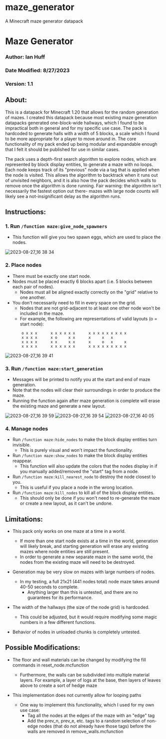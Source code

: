 # maze_generator
A Minecraft maze generator datapack



# Maze Generator

### Author: Ian Huff
### Date Modified: 8/27/2023
### Version: 1.1



## About:

This is a datapack for Minecraft 1.20 that allows for the random generation of mazes.
I created this datapack because most existing maze generation datapacks generated one-block-wide hallways, which I found to be impractical both in general and for my specific use case.
The pack is hardcoded to generate halls with a width of 5 blocks, a scale which I found to be more appropriate for a player to move around in.
The core functionality of my pack ended up being modular and expandable enough that I felt it should be published for use in similar cases.

The pack uses a depth-first search algorithm to explore nodes, which are represented by block display entities, to generate a maze with no loops.
Each node keeps track of its "previous" node via a tag that is applied when the node is visited.
This allows the algorithm to backtrack when it runs out of unvisited neighbors, and it is also how the pack decides which walls to remove once the algorithm is done running.
Fair warning: the algorithm isn't necessarily the fastest option out there- mazes with large node counts will likely see a not-insignificant delay as the algorithm runs.



## Instructions:

### 1. Run `/function maze:give_node_spawners`
  - This function will give you two spawn eggs, which are used to place the nodes.

![2023-08-27_16 38 34](https://github.com/ianmhuff/maze_generator/assets/16975437/26b4e203-93fc-4f9d-b119-925e1fac2af7)


### 2. Place nodes
  - There must be exactly one start node.
  - Nodes must be placed exactly 6 blocks apart (i.e. 5 blocks between each pair of nodes).
    - Nodes must all be aligned exactly correctly on the "grid" relative to one another.
  - You don't necessarily need to fill in every space on the grid.
    - Nodes that are not grid-adjacent to at least one other node won't be included in the maze.
    - For example, the following are representations of valid layouts (o = start node):
	```
	    o x x x      x x x x x x      x x x x x x x x x
	    x x x x      x o     x x      x     x   x
	    x x x x      x x     x x      x     o   x     x
	    x x x x      x x x x x x      x x x x x x x x x

![2023-08-27_16 39 41](https://github.com/ianmhuff/maze_generator/assets/16975437/fbdaa2d1-9996-480a-847e-73d5e1d1d8fa)

### 3. Run `/function maze:start_generation`
  - Messages will be printed to notify you at the start and end of maze generation.
  - Note that the nodes will clear their surroundings in order to produce the maze.
  - Running the function again after maze generation is complete will erase the existing maze and generate a new layout.

![2023-08-27_16 39 59](https://github.com/ianmhuff/maze_generator/assets/16975437/619b3135-b83b-446c-8dae-eea9e46a0901)
![2023-08-27_16 39 54](https://github.com/ianmhuff/maze_generator/assets/16975437/f3fec977-6836-4b54-af46-914d5bf71b27)
![2023-08-27_16 40 05](https://github.com/ianmhuff/maze_generator/assets/16975437/f9b6f544-cdd8-43ca-bb73-2c0fd0012ade)


### 4. Manage nodes
  - Run `/function maze:hide_nodes` to make the block display entities turn invisible.
    - This is purely visual and won't impact the functionality.
  - Run `/function maze:show_nodes` to make the block display entities reappear.
    - This function will also update the colors that the nodes display in if you manually added/removed the "start" tag from a node.
  - Run `/function maze:kill_nearest_node` to destroy the node closest to you.
    - This is useful if you place a node in the wrong location.
  - Run `/function maze:kill_nodes` to kill all of the block display entities.
    - This should only be done if you won't need to re-generate the maze or create a new layout, as it can't be undone.



## Limitations:

- This pack only works on one maze at a time in a world.
  - If more than one start node exists at a time in the world, generation will likely break, and starting generation will erase any existing mazes where node entities are still present.
  - In order to generate a new separate maze in the same world, the nodes from the existing maze will need to be destroyed.

- Generation may be very slow on mazes with large numbers of nodes.
  - In my testing, a full 21x21 (441 nodes total) node maze takes around 40-50 seconds to complete.
    - Anything larger than this is untested, and there are no guarantees for its performance.
   
- The width of the hallways (the size of the node grid) is hardcoded.
  - This could be adjusted, but it would require modifying some magic numbers in a few different functions.
 
- Behavior of nodes in unloaded chunks is completely untested.



## Possible Modifications:

- The floor and wall materials can be changed by modifying the fill commands in reset_node.mcfunction
  - Furthermore, the walls can be subdivided into multiple material layers. For example, a layer of logs at the base, then layers of leaves above to create a sort of hedge maze

- This implementation does not currently allow for looping paths
  - One way to implement this functionality, which I used for my own use case:
    - Tag all the nodes at the edges of the maze with an "edge" tag
    - Add the prev_n, prev_e, etc. tags to a random selection of non-edge nodes (that do not already have those tags) before the walls are removed in remove_walls.mcfunction
